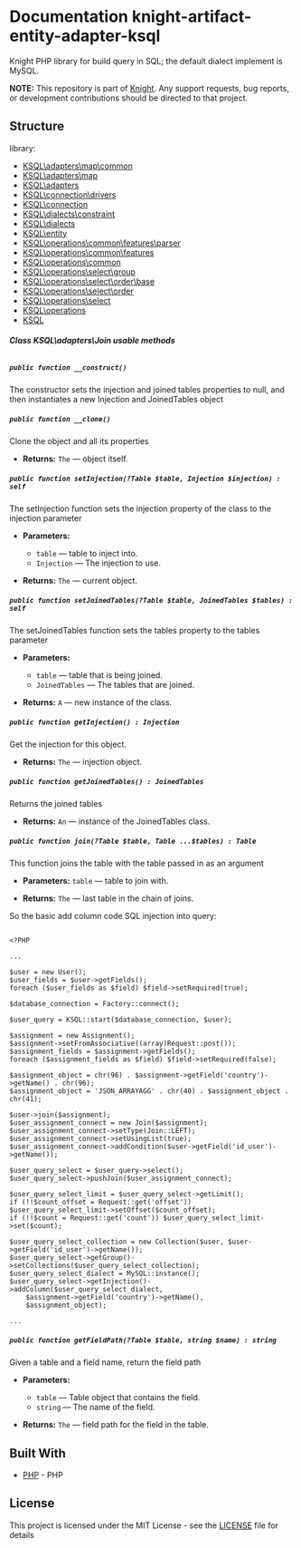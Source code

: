 # Documentation knight-artifact-entity-adapter-ksql

Knight PHP library for build query in SQL; the default dialect implement is MySQL.

**NOTE:** This repository is part of [Knight](https://github.com/energia-source/knight). Any
support requests, bug reports, or development contributions should be directed to
that project.

## Structure

library:
- [KSQL\adapters\map\common](https://github.com/energia-source/knight-artifact-entity-adapter-ksql/tree/main/lib/adapters/map/common)
- [KSQL\adapters\map](https://github.com/energia-source/knight-artifact-entity-adapter-ksql/tree/main/lib/adapters/map)
- [KSQL\adapters](https://github.com/energia-source/knight-artifact-entity-adapter-ksql/tree/main/lib/adapters)
- [KSQL\connection\drivers](https://github.com/energia-source/knight-artifact-entity-adapter-ksql/tree/main/lib/connection/drivers)
- [KSQL\connection](https://github.com/energia-source/knight-artifact-entity-adapter-ksql/tree/main/lib/connection)
- [KSQL\dialects\constraint](https://github.com/energia-source/knight-artifact-entity-adapter-ksql/tree/main/lib/dialects/constraint)
- [KSQL\dialects](https://github.com/energia-source/knight-artifact-entity-adapter-ksql/tree/main/lib/dialects)
- [KSQL\entity](https://github.com/energia-source/knight-artifact-entity-adapter-ksql/tree/main/lib/entity)
- [KSQL\operations\common\features\parser](https://github.com/energia-source/knight-artifact-entity-adapter-ksql/tree/main/lib/operations/common/features/parser)
- [KSQL\operations\common\features](https://github.com/energia-source/knight-artifact-entity-adapter-ksql/tree/main/lib/operations/common/features)
- [KSQL\operations\common](https://github.com/energia-source/knight-artifact-entity-adapter-ksql/tree/main/lib/operations/common)
- [KSQL\operations\select\group](https://github.com/energia-source/knight-artifact-entity-adapter-ksql/tree/main/lib/operations/select/group)
- [KSQL\operations\select\order\base](https://github.com/energia-source/knight-artifact-entity-adapter-ksql/tree/main/lib/operations/select/order/base)
- [KSQL\operations\select\order](https://github.com/energia-source/knight-artifact-entity-adapter-ksql/tree/main/lib/operations/select/order)
- [KSQL\operations\select](https://github.com/energia-source/knight-artifact-entity-adapter-ksql/tree/main/lib/operations/select)
- [KSQL\operations](https://github.com/energia-source/knight-artifact-entity-adapter-ksql/tree/main/lib/operations)
- [KSQL](https://github.com/energia-source/knight-knight-artifact-entity-adapter-ksql/blob/main/lib)

###### ***Class KSQL\adapters\Join usable methods***

##### `public function __construct()`

The constructor sets the injection and joined tables properties to null, and then instantiates a new Injection and JoinedTables object

##### `public function __clone()`

Clone the object and all its properties

 * **Returns:** `The` — object itself.

##### `public function setInjection(?Table $table, Injection $injection) : self`

The setInjection function sets the injection property of the class to the injection parameter

 * **Parameters:**
   * `table` — table to inject into.
   * `Injection` — The injection to use.

 * **Returns:** `The` — current object.

##### `public function setJoinedTables(?Table $table, JoinedTables $tables) : self`

The setJoinedTables function sets the tables property to the tables parameter

 * **Parameters:**
   * `table` — table that is being joined.
   * `JoinedTables` — The tables that are joined.

 * **Returns:** `A` — new instance of the class.

##### `public function getInjection() : Injection`

Get the injection for this object.

 * **Returns:** `The` — injection object.

##### `public function getJoinedTables() : JoinedTables`

Returns the joined tables

 * **Returns:** `An` — instance of the JoinedTables class.

##### `public function join(?Table $table, Table ...$tables) : Table`

This function joins the table with the table passed in as an argument

 * **Parameters:** `table` — table to join with.

 * **Returns:** `The` — last table in the chain of joins.

So the basic add column code SQL injection into query:

```

<?PHP

...

$user = new User();
$user_fields = $user->getFields();
foreach ($user_fields as $field) $field->setRequired(true);

$database_connection = Factory::connect();

$user_query = KSQL::start($database_connection, $user);

$assignment = new Assignment();
$assignment->setFromAssociative((array)Request::post());
$assignment_fields = $assignment->getFields();
foreach ($assignment_fields as $field) $field->setRequired(false);

$assignment_object = chr(96) . $assignment->getField('country')->getName() . chr(96);
$assignment_object = 'JSON_ARRAYAGG' . chr(40) . $assignment_object . chr(41);

$user->join($assignment);
$user_assignment_connect = new Join($assignment);
$user_assignment_connect->setType(Join::LEFT);
$user_assignment_connect->setUsingList(true);
$user_assignment_connect->addCondition($user->getField('id_user')->getName());

$user_query_select = $user_query->select();
$user_query_select->pushJoin($user_assignment_connect);

$user_query_select_limit = $user_query_select->getLimit();
if (!!$count_offset = Request::get('offset')) $user_query_select_limit->setOffset($count_offset);
if (!!$count = Request::get('count')) $user_query_select_limit->set($count);

$user_query_select_collection = new Collection($user, $user->getField('id_user')->getName());
$user_query_select->getGroup()->setCollections($user_query_select_collection);
$user_query_select_dialect = MySQL::instance();
$user_query_select->getInjection()->addColumn($user_query_select_dialect,
    $assignment->getField('country')->getName(),
    $assignment_object);

...

```

##### `public function getFieldPath(?Table $table, string $name) : string`

Given a table and a field name, return the field path

 * **Parameters:**
   * `table` — Table object that contains the field.
   * `string` — The name of the field.

 * **Returns:** `The` — field path for the field in the table.

## Built With

* [PHP](https://www.php.net/) - PHP

## License

This project is licensed under the MIT License - see the [LICENSE](LICENSE) file for details